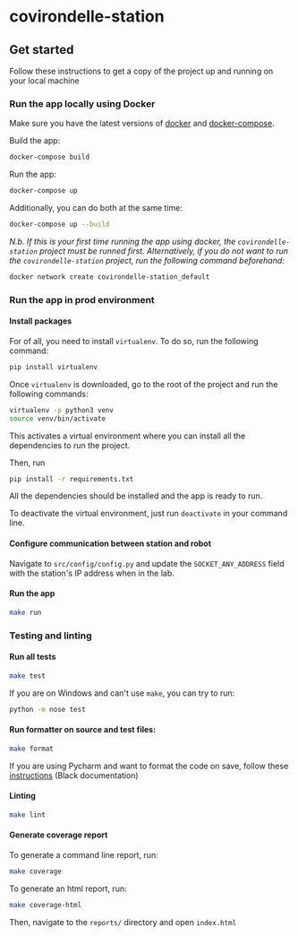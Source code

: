 # covirondelle-station

## Get started
Follow these instructions to get a copy of the project up and running on your local machine


### Run the app locally using Docker
Make sure you have the latest versions of [docker](https://docs.docker.com/get-docker/) and [docker-compose](https://docs.docker.com/compose/install/).

Build the app:
```bash
docker-compose build
```

Run the app:
```bash
docker-compose up
```

Additionally, you can do both at the same time:
```bash
docker-compose up --build
```

*N.b. If this is your first time running the app using docker, the `covirondelle-station` project must be runned first. Alternatively, if you do not want to run the `covirondelle-station` project, run the following command beforehand:*
```bash
docker network create covirondelle-station_default
```


### Run the app in prod environment
#### Install packages
For of all, you need to install ``virtualenv``. To do so,  run the following command:
```bash
pip install virtualenv
```

Once ``virtualenv`` is downloaded, go to the root of the project and run the following commands:
```bash
virtualenv -p python3 venv
source venv/bin/activate
```

This activates a virtual environment where you can install all the dependencies to run the project.

Then, run 
```bash
pip install -r requirements.txt
```

All the dependencies should be installed and the app is ready to run.

To deactivate the virtual environment, just run ```deactivate``` in your command line.

#### Configure communication between station and robot
Navigate to `src/config/config.py` and update the `SOCKET_ANY_ADDRESS` field with the station's IP address when in the lab.

#### Run the app
```bash
make run
```

### Testing and linting
#### Run all tests
```bash
make test
```

If you are on Windows and can't use `make`, you can try to run:
```bash
python -m nose test
```

#### Run formatter on source and test files: 
```bash
make format
```

If you are using Pycharm and want to format the code on save, follow these [instructions](https://black.readthedocs.io/en/stable/editor_integration.html) (Black documentation)

#### Linting
```bash
make lint
```

#### Generate coverage report
To generate a command line report, run:
```bash
make coverage
```
To generate an html report, run:
```bash
make coverage-html
```
Then, navigate to the `reports/` directory and open `index.html`






